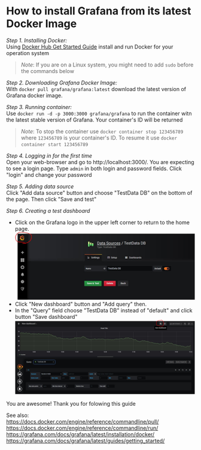 # How to install Grafana from its latest Docker Image

*Step 1. Installing Docker:*  
Using [Docker Hub Get Started Guide](https://docs.docker.com/get-started/#set-up-your-docker-environment) install and run Docker for your operation system

>*Note*: If you are on a Linux system, you might need to add `sudo` before the commands below

*Step 2. Downloading Grafana Docker Image:*  
With `docker pull grafana/grafana:latest` download the latest version of Grafana docker image. 

*Step 3. Running container:*  
Use `docker run -d -p 3000:3000 grafana/grafana` to run the container witn the latest stable version of Grafana. Your container's ID will be returned

>*Note*: To stop the container use `docker container stop 123456789` where `123456789` is your container's ID. To resume it use `docker container start 123456789`

*Step 4. Logging in for the first time*  
Open your web-browser and go to http://localhost:3000/. You are expecting to see a login page. Type `admin` in both login and password fields. Click "login" and change your password

*Step 5. Adding data source*  
Click "Add data source" button and choose "TestData DB" on the bottom of the page. Then click "Save and test"  

*Step 6. Creating a test dashboard*  
- Click on the Grafana logo in the upper left corner to return to the home page.  
![](https://github.com/eltsovaad/GrafanaInstallation/blob/master/GrafanaLogo.JPG "grafana logo") 
- Click "New dashboard" button and "Add query" then. 
- In the "Query" field choose "TestData DB" instead of "default" and click button "Save dashboard" ![](https://github.com/eltsovaad/GrafanaInstallation/blob/master/saveDashboard2.JPG "grafana logo")  
  
You are awesome! Thank you for folowing this guide  
  
See also:  
https://docs.docker.com/engine/reference/commandline/pull/  
https://docs.docker.com/engine/reference/commandline/run/  
https://grafana.com/docs/grafana/latest/installation/docker/  
https://grafana.com/docs/grafana/latest/guides/getting_started/  
